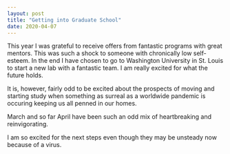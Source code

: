 ```yaml
---
layout: post
title: "Getting into Graduate School"
date: 2020-04-07
---
```


This year I was grateful to receive offers from fantastic programs with great mentors. This was such a shock to someone with chronically low self-esteem. In the end I have chosen to go to Washington University in St. Louis to start a new lab with a fantastic team. I am really excited for what the future holds. 

It is, however, fairly odd to be excited about the prospects of moving and starting study when something as surreal as a worldwide pandemic is occuring keeping us all penned in our homes. 

March and so far April have been such an odd mix of heartbreaking and reinvigorating. 

I am so excited for the next steps even though they may be unsteady now because of a virus.
